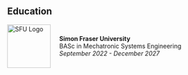 ## Education

<div style="display: flex; align-items: center;">
  <img src="https://www.sfu.ca/favicon.ico" alt="SFU Logo" width="100" height="100" style="margin-right: 20px;">
  <div style="text-align: left;">
    <strong>Simon Fraser University</strong><br>
    BASc in Mechatronic Systems Engineering<br>
    <em>September 2022 - December 2027</em>
  </div>
</div>
